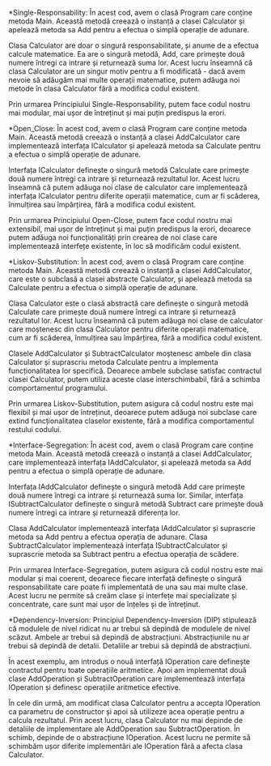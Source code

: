 *Single-Responsability:
   În acest cod, avem o clasă Program care conține metoda Main. Această metodă creează o instanță a clasei Calculator și apelează metoda sa Add pentru a efectua o simplă operație de adunare.

Clasa Calculator are doar o singură responsabilitate, și anume de a efectua calcule matematice. Ea are o singură metodă, Add, care primește două numere întregi ca intrare și returnează suma lor. Acest lucru înseamnă că clasa Calculator are un singur motiv pentru a fi modificată - dacă avem nevoie să adăugăm mai multe operații matematice, putem adăuga noi metode în clasa Calculator fără a modifica codul existent.

Prin urmarea Principiului Single-Responsability, putem face codul nostru mai modular, mai ușor de întreținut și mai puțin predispus la erori.

*Open_Close:
În acest cod, avem o clasă Program care conține metoda Main. Această metodă creează o instanță a clasei AddCalculator care implementează interfața ICalculator și apelează metoda sa Calculate pentru a efectua o simplă operație de adunare.

  Interfața ICalculator definește o singură metodă Calculate care primește două numere întregi ca intrare și returnează rezultatul lor. Acest lucru înseamnă că putem adăuga noi clase de calculator care implementează interfața ICalculator pentru diferite operații matematice, cum ar fi scăderea, înmulțirea sau împărțirea, fără a modifica codul existent.

Prin urmarea Principiului Open-Close, putem face codul nostru mai extensibil, mai ușor de întreținut și mai puțin predispus la erori, deoarece putem adăuga noi funcționalități prin crearea de noi clase care implementează interfețe existente, în loc să modificăm codul existent.

*Liskov-Substitution:
  În acest cod, avem o clasă Program care conține metoda Main. Această metodă creează o instanță a clasei AddCalculator, care este o subclasă a clasei abstracte Calculator, și apelează metoda sa Calculate pentru a efectua o simplă operație de adunare.

Clasa Calculator este o clasă abstractă care definește o singură metodă Calculate care primește două numere întregi ca intrare și returnează rezultatul lor. Acest lucru înseamnă că putem adăuga noi clase de calculator care moștenesc din clasa Calculator pentru diferite operații matematice, cum ar fi scăderea, înmulțirea sau împărțirea, fără a modifica codul existent.

Clasele AddCalculator și SubtractCalculator moștenesc ambele din clasa Calculator și suprascriu metoda Calculate pentru a implementa funcționalitatea lor specifică. Deoarece ambele subclase satisfac contractul clasei Calculator, putem utiliza aceste clase interschimbabil, fără a schimba comportamentul programului.

Prin urmarea Liskov-Substitution, putem asigura că codul nostru este mai flexibil și mai ușor de întreținut, deoarece putem adăuga noi subclase care extind funcționalitatea claselor existente, fără a modifica comportamentul restului codului.

*Interface-Segregation:
  În acest cod, avem o clasă Program care conține metoda Main. Această metodă creează o instanță a clasei AddCalculator, care implementează interfața IAddCalculator, și apelează metoda sa Add pentru a efectua o simplă operație de adunare.

Interfața IAddCalculator definește o singură metodă Add care primește două numere întregi ca intrare și returnează suma lor. Similar, interfața ISubtractCalculator definește o singură metodă Subtract care primește două numere întregi ca intrare și returnează diferența lor.

Clasa AddCalculator implementează interfața IAddCalculator și suprascrie metoda sa Add pentru a efectua operația de adunare. Clasa SubtractCalculator implementează interfața ISubtractCalculator și suprascrie metoda sa Subtract pentru a efectua operația de scădere.

Prin urmarea Interface-Segregation, putem asigura că codul nostru este mai modular și mai coerent, deoarece fiecare interfață definește o singură responsabilitate care poate fi implementată de una sau mai multe clase. Acest lucru ne permite să creăm clase și interfețe mai specializate și concentrate, care sunt mai ușor de înțeles și de întreținut.

*Dependency-Inversion:
  Principiul Dependency-Inversion (DIP) stipulează că modulele de nivel ridicat nu ar trebui să depindă de modulele de nivel scăzut. Ambele ar trebui să depindă de abstracțiuni. Abstracțiunile nu ar trebui să depindă de detalii. Detaliile ar trebui să depindă de abstracțiuni.

În acest exemplu, am introdus o nouă interfață IOperation care definește contractul pentru toate operațiile aritmetice. Apoi am implementat două clase AddOperation și SubtractOperation care implementează interfața IOperation și definesc operațiile aritmetice efective.

În cele din urmă, am modificat clasa Calculator pentru a accepta IOperation ca parametru de constructor și apoi să utilizeze acea operație pentru a calcula rezultatul. Prin acest lucru, clasa Calculator nu mai depinde de detaliile de implementare ale AddOperation sau SubtractOperation. În schimb, depinde de o abstracțiune IOperation. Acest lucru ne permite să schimbăm ușor diferite implementări ale IOperation fără a afecta clasa Calculator.